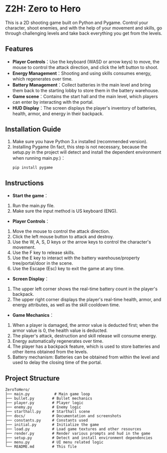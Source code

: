 # Z2H: Zero to Hero

This is a 2D shooting game built on Python and Pygame. 
Control your character, shoot enemies, and with the help of your movement and skills, go through challenging levels and take back everything you get from the levels.

## Features

- **Player Controls**：Use the keyboard (WASD or arrow keys) to move, the mouse to control the attack direction, and click the left button to shoot.
- **Energy Management**：Shooting and using skills consumes energy, which regenerates over time.
- **Battery Management**：Collect batteries in the main level and bring them back to the starting lobby to store them in the battery warehouse.
- **Game scene**：Contains the start hall and the main level, which players can enter by interacting with the portal.
- **HUD Display**：The screen displays the player's inventory of batteries, health, armor, and energy in their backpack.

## Installation Guide

1. Make sure you have Python 3.x installed (recommended version).
2. Installing Pygame (In fact, this step is not necessary, because the setup.py in the project will detect and install the dependent environment when running main.py.)：
   ```bash
   pip install pygame
   
## Instructions
- **Start the game**：
1. Run the main.py file.
2. Make sure the input method is US keyboard (ENG).

- **Player Controls**：
1. Move the mouse to control the attack direction. 
2. Click the left mouse button to attack and destroy.
3. Use the W, A, S, D keys or the arrow keys to control the character's movement.
4. Use the F key to release skills.
5. Use the E key to interact with the battery warehouse/property tree/portal/door in the scene.
6. Use the Escape (Esc) key to exit the game at any time.

- **Screen Display**：
1. The upper left corner shows the real-time battery count in the player's backpack.
2. The upper right corner displays the player's real-time health, armor, and energy attributes, as well as the skill cooldown time.

- **Game Mechanics**：
1. When a player is damaged, the armor value is deducted first; when the armor value is 0, the health value is deducted.
2. The player's attack, destruction and skill release will consume energy.
3. Energy automatically regenerates over time.
4. The player has a backpack feature, which is used to store batteries and other items obtained from the levels.
5. Battery mechanism: Batteries can be obtained from within the level and used to delay the closing time of the portal.

## Project Structure
```
ZeroToHero/
├── main.py           # Main game loop
├── bullet.py        # Bullet mechanics
├── player.py        # Player logic
├── enemy.py         # Enemy logic
├── starthall.py     # Starthall scene
├── docs/            # Documentation and screenshots
├── constants.py     # Constants used
├── initial.py       # Initialize the game 
├── load.py          # Load game textures and other resources
├── render.py        # Render various prompts and hud in the game
├── setup.py         # Detect and install environment dependencies
├── menu.py          # UI menu related logic
└── README.md        # This file
```
